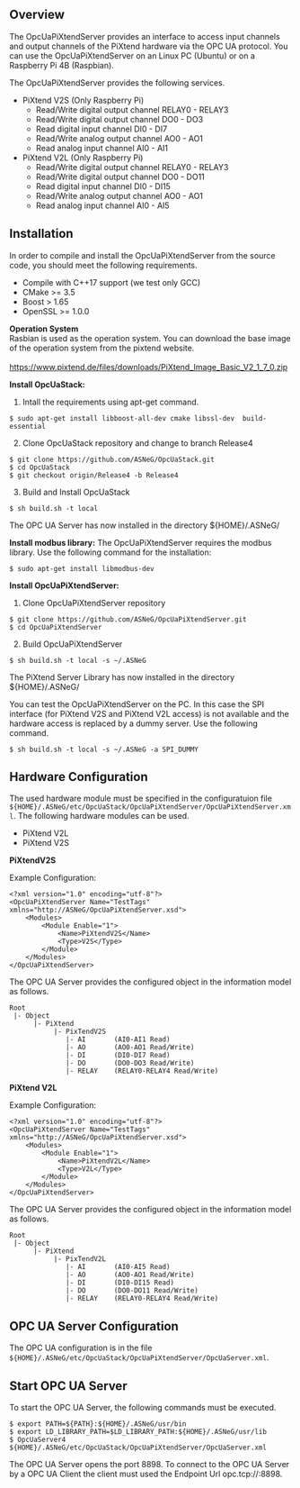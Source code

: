Overview
--------
The OpcUaPiXtendServer provides an interface to access input channels and output channels of the PiXtend hardware via the OPC UA protocol. You can use the OpcUaPiXtendServer on an Linux PC (Ubuntu) or on a Raspberry Pi 4B (Raspbian).

The OpcUaPiXtendServer provides the following services.

- PiXtend V2S (Only Raspberry Pi)
  - Read/Write digital output channel RELAY0 - RELAY3
  - Read/Write digital output channel DO0 - DO3
  - Read digital input channel DI0 - DI7
  - Read/Write analog output channel AO0 - AO1
  - Read analog input channel AI0 - AI1
- PiXtend V2L (Only Raspberry Pi)
  - Read/Write digital output channel RELAY0 - RELAY3
  - Read/Write digital output channel DO0 - DO11
  - Read digital input channel DI0 - DI15
  - Read/Write analog output channel AO0 - AO1
  - Read analog input channel AI0 - AI5

Installation
------------
In order to compile and install the OpcUaPiXtendServer from the source code, you should meet the following requirements.
- Compile with C++17 support (we test only GCC)
- CMake >= 3.5
- Boost > 1.65
- OpenSSL >= 1.0.0

**Operation System** <br>
Rasbian is used as the operation system. You can download the base image of the operation system from the pixtend website. <br>  
https://www.pixtend.de/files/downloads/PiXtend_Image_Basic_V2_1_7_0.zip

**Install OpcUaStack:**
1. Intall the requirements using apt-get command. 
```
$ sudo apt-get install libboost-all-dev cmake libssl-dev  build-essential
```

2. Clone OpcUaStack repository and change to branch Release4
```
$ git clone https://github.com/ASNeG/OpcUaStack.git
$ cd OpcUaStack
$ git checkout origin/Release4 -b Release4
```

3. Build and Install OpcUaStack
```
$ sh build.sh -t local
```

The OPC UA Server has now installed in the directory ${HOME}/.ASNeG/


**Install modbus library:**
The OpcUaPiXtendServer requires the modbus library. Use the following command for the installation:
```
$ sudo apt-get install libmodbus-dev
```

**Install OpcUaPiXtendServer:**
1. Clone OpcUaPiXtendServer repository
```
$ git clone https://github.com/ASNeG/OpcUaPiXtendServer.git
$ cd OpcUaPiXtendServer
```

2. Build OpcUaPiXtendServer
```
$ sh build.sh -t local -s ~/.ASNeG
```

The PiXtend Server Library has now installed in the directory ${HOME}/.ASNeG/

You can test the OpcUaPiXtendServer on the PC. In this case the SPI interface (for PiXtend V2S and PiXtend V2L access) is not available and the hardware access is replaced by a dummy server. Use the following command.
```
$ sh build.sh -t local -s ~/.ASNeG -a SPI_DUMMY
```

Hardware Configuration
----------------------

The used hardware module must be specified in the configuratuion file `${HOME}/.ASNeG/etc/OpcUaStack/OpcUaPiXtendServer/OpcUaPiXtendServer.xml`. The following hardware modules can be used.

- PiXtend V2L
- PiXtend V2S


**PiXtendV2S**

Example Configuration:
```
<?xml version="1.0" encoding="utf-8"?>
<OpcUaPiXtendServer Name="TestTags" xmlns="http://ASNeG/OpcUaPiXtendServer.xsd">
    <Modules>
        <Module Enable="1">
            <Name>PiXtendV2S</Name>
            <Type>V2S</Type>
        </Module>
    </Modules>
</OpcUaPiXtendServer>
```

The OPC UA Server provides the configured object in the information model as follows.
```
Root
 |- Object
      |- PiXtend
           |- PixTendV2S
              |- AI       (AI0-AI1 Read)
              |- AO       (AO0-AO1 Read/Write)
              |- DI       (DI0-DI7 Read)
              |- DO       (DO0-DO3 Read/Write)
              |- RELAY    (RELAY0-RELAY4 Read/Write)
```

**PiXtend V2L**

Example Configuration:
```
<?xml version="1.0" encoding="utf-8"?>
<OpcUaPiXtendServer Name="TestTags" xmlns="http://ASNeG/OpcUaPiXtendServer.xsd">
    <Modules>
        <Module Enable="1">
            <Name>PiXtendV2L</Name>
            <Type>V2L</Type>
        </Module>
    </Modules>
</OpcUaPiXtendServer>
```

The OPC UA Server provides the configured object in the information model as follows.
```
Root
 |- Object
      |- PiXtend
           |- PixTendV2L
              |- AI       (AI0-AI5 Read)
              |- AO       (AO0-AO1 Read/Write)
              |- DI       (DI0-DI15 Read)
              |- DO       (DO0-DO11 Read/Write)
              |- RELAY    (RELAY0-RELAY4 Read/Write)
```

OPC UA Server Configuration
---------------------------

The OPC UA configuration is in the file `${HOME}/.ASNeG/etc/OpcUaStack/OpcUaPiXtendServer/OpcUaServer.xml`.


Start OPC UA Server 
-------------------

To start the OPC UA Server, the following commands must be executed.
```
$ export PATH=${PATH}:${HOME}/.ASNeG/usr/bin
$ export LD_LIBRARY_PATH=$LD_LIBRARY_PATH:${HOME}/.ASNeG/usr/lib
$ OpcUaServer4 ${HOME}/.ASNeG/etc/OpcUaStack/OpcUaPiXtendServer/OpcUaServer.xml
```

The OPC UA Server opens the port 8898. To connect to the OPC UA Server by a OPC UA Client the client must used the Endpoint Url opc.tcp://<HOSTNAME>:8898.


